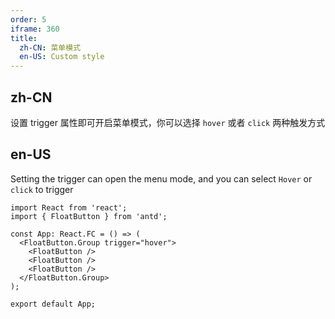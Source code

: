 ```yaml
---
order: 5
iframe: 360
title:
  zh-CN: 菜单模式
  en-US: Custom style
---
```


## zh-CN

设置 trigger 属性即可开启菜单模式，你可以选择 `hover` 或者 `click` 两种触发方式

## en-US

Setting the trigger can open the menu mode, and you can select `Hover` or `click` to trigger

```tsx
import React from 'react';
import { FloatButton } from 'antd';

const App: React.FC = () => (
  <FloatButton.Group trigger="hover">
    <FloatButton />
    <FloatButton />
    <FloatButton />
  </FloatButton.Group>
);

export default App;
```
